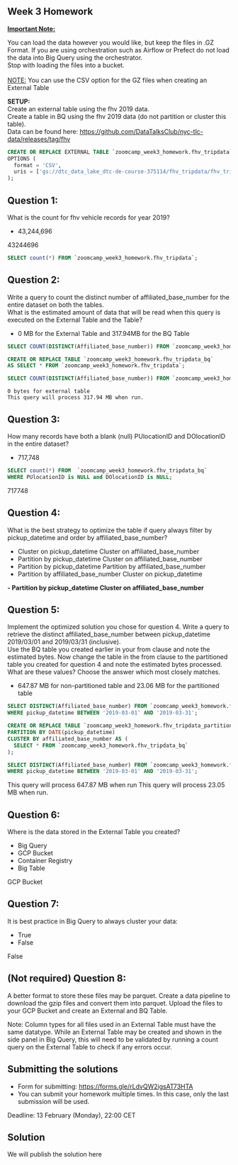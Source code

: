## Week 3 Homework
<b><u>Important Note:</b></u> <p>You can load the data however you would like, but keep the files in .GZ Format.
If you are using orchestration such as Airflow or Prefect do not load the data into Big Query using the orchestrator.</br>
Stop with loading the files into a bucket. </br></br>
<u>NOTE:</u> You can use the CSV option for the GZ files when creating an External Table</br>

<b>SETUP:</b></br>
Create an external table using the fhv 2019 data. </br>
Create a table in BQ using the fhv 2019 data (do not partition or cluster this table). </br>
Data can be found here: https://github.com/DataTalksClub/nyc-tlc-data/releases/tag/fhv </p>


```sql
CREATE OR REPLACE EXTERNAL TABLE `zoomcamp_week3_homework.fhv_tripdata`
OPTIONS (
  format = 'CSV',
  uris = ['gs://dtc_data_lake_dtc-de-course-375114/fhv_tripdata/fhv_tripdata_2019-*.csv.gz']
);
```

## Question 1:
What is the count for fhv vehicle records for year 2019?
- 43,244,696

43244696

```sql
SELECT count(*) FROM `zoomcamp_week3_homework.fhv_tripdata`;
```

## Question 2:
Write a query to count the distinct number of affiliated_base_number for the entire dataset on both the tables.</br>
What is the estimated amount of data that will be read when this query is executed on the External Table and the Table?

- 0 MB for the External Table and 317.94MB for the BQ Table


```sql
SELECT COUNT(DISTINCT(Affiliated_base_number)) FROM `zoomcamp_week3_homework.fhv_tripdata`;

CREATE OR REPLACE TABLE `zoomcamp_week3_homework.fhv_tripdata_bq`
AS SELECT * FROM `zoomcamp_week3_homework.fhv_tripdata`;

SELECT COUNT(DISTINCT(Affiliated_base_number)) FROM `zoomcamp_week3_homework.fhv_tripdata_bq`;
```

```
0 bytes for external table
This query will process 317.94 MB when run.
```


## Question 3:
How many records have both a blank (null) PUlocationID and DOlocationID in the entire dataset?
- 717,748



```sql
SELECT count(*) FROM  `zoomcamp_week3_homework.fhv_tripdata_bq`
WHERE PUlocationID is NULL and DOlocationID is NULL;
```

717748


## Question 4:
What is the best strategy to optimize the table if query always filter by pickup_datetime and order by affiliated_base_number?
- Cluster on pickup_datetime Cluster on affiliated_base_number
- Partition by pickup_datetime Cluster on affiliated_base_number
- Partition by pickup_datetime Partition by affiliated_base_number
- Partition by affiliated_base_number Cluster on pickup_datetime


**- Partition by pickup_datetime Cluster on affiliated_base_number**

## Question 5:
Implement the optimized solution you chose for question 4. Write a query to retrieve the distinct affiliated_base_number between pickup_datetime 2019/03/01 and 2019/03/31 (inclusive).</br>
Use the BQ table you created earlier in your from clause and note the estimated bytes. Now change the table in the from clause to the partitioned table you created for question 4 and note the estimated bytes processed. What are these values? Choose the answer which most closely matches.
- 647.87 MB for non-partitioned table and 23.06 MB for the partitioned table

```sql
SELECT DISTINCT(Affiliated_base_number) FROM `zoomcamp_week3_homework.fhv_tripdata_bq`
WHERE pickup_datetime BETWEEN '2019-03-01' AND '2019-03-31';

CREATE OR REPLACE TABLE `zoomcamp_week3_homework.fhv_tripdata_partitioned`
PARTITION BY DATE(pickup_datetime)
CLUSTER BY affiliated_base_number AS (
  SELECT * FROM `zoomcamp_week3_homework.fhv_tripdata_bq`
);

SELECT DISTINCT(Affiliated_base_number) FROM `zoomcamp_week3_homework.fhv_tripdata_partitioned`
WHERE pickup_datetime BETWEEN '2019-03-01' AND '2019-03-31';
```

This query will process 647.87 MB when run
This query will process 23.05 MB when run.



## Question 6:
Where is the data stored in the External Table you created?

- Big Query
- GCP Bucket
- Container Registry
- Big Table

GCP Bucket


## Question 7:
It is best practice in Big Query to always cluster your data:
- True
- False

False


## (Not required) Question 8:
A better format to store these files may be parquet. Create a data pipeline to download the gzip files and convert them into parquet. Upload the files to your GCP Bucket and create an External and BQ Table.


Note: Column types for all files used in an External Table must have the same datatype. While an External Table may be created and shown in the side panel in Big Query, this will need to be validated by running a count query on the External Table to check if any errors occur.

## Submitting the solutions

* Form for submitting: https://forms.gle/rLdvQW2igsAT73HTA
* You can submit your homework multiple times. In this case, only the last submission will be used.

Deadline: 13 February (Monday), 22:00 CET


## Solution

We will publish the solution here
